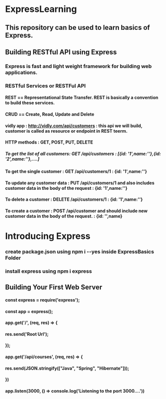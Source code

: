 # ExpressLearning

## This repository can be used to learn basics of Express.

## Building RESTful API using Express

### Express is fast and light weight framework for building web applications.

### RESTful Services or RESTFul API

#### REST == Representational State Transfer. REST is basically a convention to build these services.

#### CRUD == Create, Read, Update and Delete

#### vidly app : http://vidly.com/api/customers : this api we will build, customer is called as resource or endpoint in REST teerm.

#### HTTP methods : GET, POST, PUT, DELETE

##### To get the list of all customers: GET /api/customers : [{id: '1',name:''},{id: '2',name:''},....]

#### To get the single customer : GET /api/customers/1 : {id: '1',name:''}

#### To update any customer data : PUT /api/customers/1 and also includes customer data in the body of the request : {id: '1',name:''}

#### To delete a customer : DELETE /api/customers/1 : {id: '1',name:''}

#### To create a customer : POST /api/customer and should include new customer data in the body of the request. : {id: '',name}

# Introducing Express

### create package.json using npm i --yes inside ExpressBasics Folder

### install express using npm i express

## Building Your First Web Server

#### const express = require('express');

#### const app = express();

#### app.get('/', (req, res) => {

#### res.send('Root Url');

#### });

#### app.get('/api/courses', (req, res) => {

#### res.send(JSON.stringify(["Java", "Spring", "Hibernate"]));

#### })

#### app.listen(3000, () => console.log('Listening to the port 3000....'))
